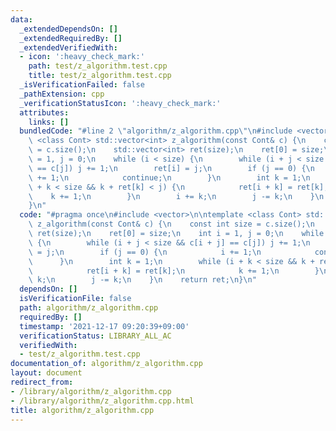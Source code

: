 ```yaml
---
data:
  _extendedDependsOn: []
  _extendedRequiredBy: []
  _extendedVerifiedWith:
  - icon: ':heavy_check_mark:'
    path: test/z_algorithm.test.cpp
    title: test/z_algorithm.test.cpp
  _isVerificationFailed: false
  _pathExtension: cpp
  _verificationStatusIcon: ':heavy_check_mark:'
  attributes:
    links: []
  bundledCode: "#line 2 \"algorithm/z_algorithm.cpp\"\n#include <vector>\n\ntemplate\
    \ <class Cont> std::vector<int> z_algorithm(const Cont& c) {\n    const int size\
    \ = c.size();\n    std::vector<int> ret(size);\n    ret[0] = size;\n    int i\
    \ = 1, j = 0;\n    while (i < size) {\n        while (i + j < size && c[i + j]\
    \ == c[j]) j += 1;\n        ret[i] = j;\n        if (j == 0) {\n            i\
    \ += 1;\n            continue;\n        }\n        int k = 1;\n        while (i\
    \ + k < size && k + ret[k] < j) {\n            ret[i + k] = ret[k];\n        \
    \    k += 1;\n        }\n        i += k;\n        j -= k;\n    }\n    return ret;\n\
    }\n"
  code: "#pragma once\n#include <vector>\n\ntemplate <class Cont> std::vector<int>\
    \ z_algorithm(const Cont& c) {\n    const int size = c.size();\n    std::vector<int>\
    \ ret(size);\n    ret[0] = size;\n    int i = 1, j = 0;\n    while (i < size)\
    \ {\n        while (i + j < size && c[i + j] == c[j]) j += 1;\n        ret[i]\
    \ = j;\n        if (j == 0) {\n            i += 1;\n            continue;\n  \
    \      }\n        int k = 1;\n        while (i + k < size && k + ret[k] < j) {\n\
    \            ret[i + k] = ret[k];\n            k += 1;\n        }\n        i +=\
    \ k;\n        j -= k;\n    }\n    return ret;\n}\n"
  dependsOn: []
  isVerificationFile: false
  path: algorithm/z_algorithm.cpp
  requiredBy: []
  timestamp: '2021-12-17 09:20:39+09:00'
  verificationStatus: LIBRARY_ALL_AC
  verifiedWith:
  - test/z_algorithm.test.cpp
documentation_of: algorithm/z_algorithm.cpp
layout: document
redirect_from:
- /library/algorithm/z_algorithm.cpp
- /library/algorithm/z_algorithm.cpp.html
title: algorithm/z_algorithm.cpp
---
```

